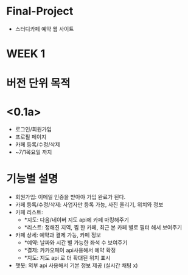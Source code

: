 # Final-Project
 - 스터디카페 예약 웹 사이트
# WEEK 1
# 버전 단위 목적 
# <0.1a>  
 - 로그인/회원가입
 - 프로필 페이지
 - 카페 등록/수정/삭제
 - ~7/1목요일 까지 
# 기능별 설명
 - 회원가입:  이메일 인증을 받아야 가입 완료가 된다.
 - 카페 등록/수정/삭제: 사업자만 등록 가능, 사진 올리기, 위치와 정보
 - 카페 리스트: 
    - *지도: 다음/네이버 지도 api에 카페 마킹해주기
    - *리스트: 정해진 지역, 찜 한 카페, 최근 본 카페 별로 필터 해서 보여주기
 - 카페 상세: 예약과 결제 가능, 카페 정보 
    - *예약: 날짜와 시간 별 가능한 좌석 수 보여주기
    - *결제: 카카오페이 api사용해서 예약 확정
    - *지도: 지도 api 로 더 확대된 위치 표시
 - 챗봇: 외부 api 사용해서 기본 정보 제공 (실시간 채팅 x)